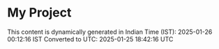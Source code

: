 # My Project

This content is dynamically generated in Indian Time (IST): 2025-01-26 00:12:16 IST
Converted to UTC: 2025-01-25 18:42:16 UTC
